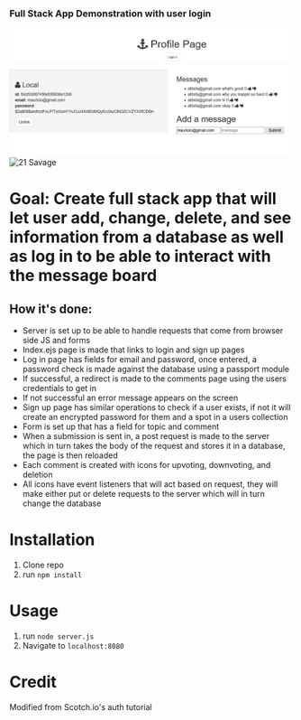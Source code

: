 ### Full Stack App Demonstration with user login
![user page](public/img/Capture.PNG)
![21 Savage](public/Capture.PNG)
# Goal: Create full stack app that will let user add, change, delete, and see information from a database as well as log in to be able to interact with the message board
## How it's done:
- Server is set up to be able to handle requests that come from browser side JS and forms
- Index.ejs page is made that links to login and sign up pages
- Log in page has fields for email and password, once entered, a password check is made against the database using a passport module
- If successful, a redirect is made to the comments page using the users credentials to get in
- If not successful an error message appears on the screen
- Sign up page has similar operations to check if a user exists, if not it will create an encrypted password for them and a spot in a users collection
- Form is set up that has a field for topic and comment
- When a submission is sent in, a post request is made to the server which in turn takes the body of the request and stores it in a database, the page is then reloaded
- Each comment is created with icons for upvoting, downvoting, and deletion
- All icons have event listeners that will act based on request, they will make either put or delete requests to the server which will in turn change the database
# Installation

1. Clone repo
2. run `npm install`

# Usage

1. run `node server.js`
2. Navigate to `localhost:8080`

# Credit

Modified from Scotch.io's auth tutorial
